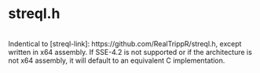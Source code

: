 # streql.h
<BR>
Indentical to [streql-link]: https://github.com/RealTrippR/streql.h, except written in x64 assembly. If SSE-4.2 is not supported or if the architecture is not x64 assembly, it will default to an equivalent C implementation.

